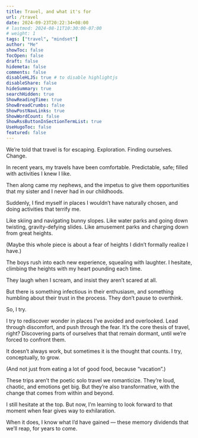```yaml
---
title: Travel, and what it's for
url: /travel
date: 2024-09-23T20:22:34+08:00
# lastmod: 2024-08-11T10:30:00-07:00
# weight: 1
tags: ["travel", "mindset"]
author: "Me"
showToc: false
TocOpen: false
draft: false
hidemeta: false
comments: false
disableHLJS: true # to disable highlightjs
disableShare: false
hideSummary: true
searchHidden: true
ShowReadingTime: true
ShowBreadCrumbs: false
ShowPostNavLinks: true
ShowWordCount: false
ShowRssButtonInSectionTermList: true
UseHugoToc: false
featured: false
---
```


We’re told that travel is for escaping. Exploration. Finding ourselves. Change.

In recent years, my travels have been comfortable. Predictable, safe; filled with activities I knew I like. 

Then along came my nephews, and the impetus to give them opportunities that my sister and I never had in our childhoods.

Suddenly, I find myself in places I wouldn’t have naturally chosen, and doing activities that terrify me.

Like skiing and navigating bunny slopes. Like water parks and going down twisting, gravity-defying slides. Like amusement parks and charging down from great heights. 

(Maybe this whole piece is about a fear of heights I didn’t formally realize I have.)

The boys rush into each new experience, squealing with laughter. I hesitate, climbing the heights with my heart pounding each time. 

They laugh when I scream, and insist they aren’t scared at all. 

But there is something infectious in their enthusiasm, and something humbling about their trust in the process. They don’t pause to overthink.

So, I try. 

I try to rediscover wonder in places I’ve avoided and overlooked. Lead through discomfort, and push through the fear. It’s the core thesis of travel, right? Discovering parts of ourselves that that remain dormant, until we’re forced to confront them.

It doesn’t always work, but sometimes it is the thought that counts. I try, conceptually, to grow. 

(And not just from eating a lot of good food, because “vacation”.)

These trips aren’t the poetic solo travel we romanticize. They’re loud, chaotic, and emotions get big. But they’re also transformative, with the change that comes from within and beyond.

I still hesitate at the top. But now, I’m learning to look forward to that moment when fear gives way to exhilaration. 

When it does, I know what I’d have gained — these memory dividends that we’ll reap, for years to come. 